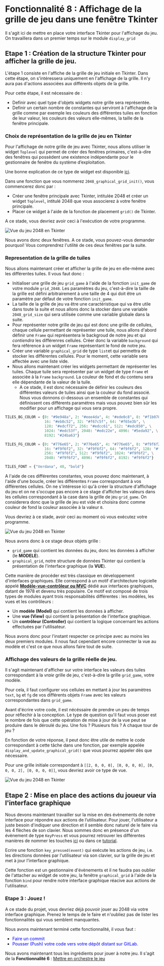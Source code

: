 # Fonctionnalité 8 : Affichage de la grille de jeu dans une fenêtre Tkinter


Il s'agit ici de mettre en place votre interface Tkinter pour l'affichage du jeu. On travaillera dans un premier temps sur le module `display_grid`


## Etape 1 : Création de la structure Tkinter pour afficher la grille de jeu.

L'étape 1 consiste en l'affiche de la grille de jeu initiale en Tkinter. Dans cette étape, on s'intéressera uniquement en l'affichage de la grille. Il n'y aura pas d'actions associées aux différents objets de la grille.


Pour cette étape, il est nécessaire de :

 + Definir avec quel type d'objets widgets notre grille sera représentée.
 + Definir un certain nombre de constantes qui serviront à l'affichage de la grille comme par exemple les couleurs des différentes tuiles en fonction de leur valeur, les couleurs des valeurs elle-mêmes, la taille de la fenêtre principale.


### Choix de représentation de la grille de jeu en Tkinter

Pour l'affichage de notre grille de jeu avec Tkinter, nous allons utiliser le widget `Toplevel` qui permet de créer des fenêtres primaires, c'est-à-dire des fenêtres qui possèdent une existence indépendante pour le gestionnaire de fenêtre du système d’exploitation.

Une bonne explication de ce type de widget est disponible [ici](http://tkinter.fdex.eu/doc/toplww.html).


Dans une fonction que vous nommerez `2048_graphical_grid_init()`, vous commencerez donc par :

+ Créer une fenêtre principale avec Tkinter, intitulée 2048 et créer un widget `Toplevel`, intitulé 2048 que vous associerez à votre fenêtre principale.
+ Placer ce widget à l'aide de la fonction de placement `grid()` de Tkinter.

A ce stade, vous devriez avoir ceci à l'exécution de votre programme.



![Vue du jeu 2048 en Tkinter](./Images/gui2048_step1.png)

Nous avons donc deux fenêtres. A ce stade, vous pouvez-vous demander pourquoi! Vous comprendrez l'utilité de ces deux fenêtres par la suite.

###  Representation de la grille de tuiles


Nous allons maintenant créer et afficher la grille de jeu en elle-même avec les différentes tuiles. Il vous faut donc :

+ Initialiser une grille de jeu `grid_game` à l'aide de la fonction `init_game` de votre module `grid_2048`. Les paramètres du jeu, c'est-à-dire la taille de la grille est défini arbitrairement à une taille de 4 qui doit être un paramètre par défaut de votre fonction `init_game`.
+ La taille de la grille de jeu va être une caractéristique qui va être utile dans toute la suite et nous allons donc la stocker dans une variable `2048_grid_size` qui sera utilisée comme une variable globale dans la suite.
+ Pour représenter notre grille de jeu qui est donc une grille de cellules, chaque cellule permettant de représenter une tuile, nous allons d'abord définir une `Frame` qui représentera le backgroud de notre jeu et qui *contiendra* les différenres cellules. Créer donc la variable `background` qui fera référence à un widget `Frame` représentant le fond de notre jeu.
+ Créer une variable `graphical_grid` de type `list`et qui permettra de stocker les différentes cellules. Pour le moment, cette variable sera affectée avec une liste vide.
+ Nous allons maintenant créer les widgets permettant de représenter les tuiles. Chaque tuile sera représenter par un widget de type `Frame` et associée à la `Frame` `background`. La couleur de fond et du contenu sera elle dépendante de la valeur de la tuile. 
	+ A ce stade, il est donc nécessaire de définir les couleurs des différentes valeurs de tuiles ainsi que la couleur du fond associé. Nous vous donnons ci-dessous un ensemble de constantes qui définissent ces différents paramétres mais vous pouvez bien sûr les modifier pour un affichage qui vous sera propre.

```PYTHON
TILES_BG_COLOR = {0: "#9e948a", 2: "#eee4da", 4: "#ede0c8", 8: "#f1b078", \
                  16: "#eb8c52", 32: "#f67c5f", 64: "#f65e3b", \
                  128: "#edcf72", 256: "#edcc61", 512: "#edc850", \
                  1024: "#edc53f", 2048: "#edc22e", 4096: "#5eda92", \
                  8192: "#24ba63"}

TILES_FG_COLOR = {0: "#776e65", 2: "#776e65", 4: "#776e65", 8: "#f9f6f2", \
                  16: "#f9f6f2", 32: "#f9f6f2", 64: "#f9f6f2", 128: "#f9f6f2", \
                  256: "#f9f6f2", 512: "#f9f6f2", 1024: "#f9f6f2", \
                  2048: "#f9f6f2", 4096: "#f9f6f2", 8192: "#f9f6f2"}

TILES_FONT = {"Verdana", 40, "bold"}
```
   		
A l'aide de ces différentes constantes, vous pouvez donc maintenant, à l'aide d'une boucle, créer les différentes `Frame` correspondant à vos différentes cellules. On ne s'intéresse ici qu'à créer la structure d'affichage du jeu et on ne s'occupe pas encore à ce stage d'afficher les valeurs dans les cellules correspondant à la case dans la grille de jeu `grid_game`. On considerera donc que la grille de jeu est vide et choisira donc comme couleur de fond la couleur associée à la valeur `0`.

Vous devriez à ce stade, avoir ceci au moment où vous exécutez votre programme.

![Vue du jeu 2048 en Tkinter](./Images/gui2048_step2.png)

Nous avons donc à ce stage deux objets grille :
+ `grid_game` qui contient les données du jeu, donc les données à afficher (le **MODELE**).
+ `graphical_grid`, notre structure de données Tkinter qui contient la présentation de l'interface graphique (la **VUE**).

Cette manière de procéder est très classique en développement d'interfaces graphiques. Elle correspond à un motif d'architecture logicielle appelé [**Modèle-vue-contrôleur ou MVC**](https://fr.wikipedia.org/wiki/Mod%C3%A8le-vue-contr%C3%B4leur) dédié aux interfaces graphiques, datant de 1978 et devenu très populaire. Ce motif est composé de trois types de modules ayant trois responsabilités différentes : les modèles, les vues et les contrôleurs :

 + Un **modèle (Model)** qui  contient les données à afficher.
+ Une **vue (View)** qui contient la présentation de l'interface graphique.
+ Un **contrôleur (Controller)** qui contient la logique concernant les actions effectuées par l'utilisateur.

Nous avons donc pour l'instant respecter ce principe avec au moins les deux premiers modules. Il nous faut cependant encore connecter la vue au modèle et c'est ce que nous allons faire tout de suite.

###  Affichage des valeurs de la grille réelle de jeu.

Il s'agit maintenant d'afficher sur votre interface les valeurs des tuiles correspondant à la *vraie* grille de jeu, c'est-à-dire la grille `grid_game`, votre modèle.

Pour cela, il faut configurer vos cellules en mettant à jour les paramètres `text`, `bg` et `fg` de vos différents objets `Frame` avec les valeurs correspondantes dans `grid_game`.

Avant d'écrire votre code, il est nécéssaire de prendre un peu de temps pour réflechir à la conception. Le type de question qu'il faut vous poser est le nombre de fois que cette opération de mise à jour de la vue peut se produire dans le déroulé du jeu. Une fois ? Plusieurs fois ? A chaque tour de jeu ?

En fonction de votre réponse, il peut donc être utile de mettre le code correspondant à cette tâche dans une fonction, par exemple appelée `display_and_update_graphical_grid()` que vous pourrez appeler dès que nécessaire.

Pour une grille initiale correspondant à `[[2, 0, 0, 0], [0, 0, 0, 0], [0, 0, 0, 2], [0, 0, 0, 0]]`, vous devriez avoir ce type de vue.


![Vue du jeu 2048 en Tkinter](./Images/gui2048_step3.png)



## Etape 2 : Mise en place des actions du joueur via l'interface graphique


Nous devons maintenant travailler sur la mise en des évènements de notre interface pour répondre aux actions de l’utilisateur. Pour jouer, l'utilisateur a juste besoin d'indiquer une direction et il semble donc naturel de le faire via les 4 flèches de son clavier. Nous sommes donc en présence d'un évènement de type `KeyPress` et vous pourrez retrouver les différentes manières de nommer les touches [ici](http://infohost.nmt.edu/tcc/help/pubs/tkinter/web/key-names.html) ou dans ce [tutorial](http://tkinter.fdex.eu/doc/event.html).

Ecrire une fonction `key_pressed(event)` qui exécute les actions de jeu, i.e. les directions données par l'utilisateur via son clavier, sur la grille de jeu et met à jour l'interface graphique. 

Cette fonction est un gestionnaire d'évènements et il ne faudra pas oublier de l'attacher au widget de votre jeu, la fenêtre `graphical_grid` à l'aide de la fonction `bind` pour rendre notre interface graphique réacive aux actions de l'utilisateur. 


### Etape 3 : Jouez !
A ce stade du projet, vous devriez déjà pouvoir jouer au 2048 via votre interface graphique. Prenez le temps de le faire et n'oubliez pas de lister les fonctionnalités qui vous semblent manquantes.



Nous avons maintenant terminé cette fonctionnalité, il vous faut :

+ <span style='color:blue'>Faire un commit</span> 
+ <span style='color:blue'>Pousser (Push) votre code vers votre dépôt distant sur GitLab.</span> 



Nous avons maintenant tous les ingrédients pour jouer à notre jeu. Il s'agit de la **Fonctionnalité 6** : [Mettre en orchestre le jeu](./2048_S4_Playing.md)









		 







 